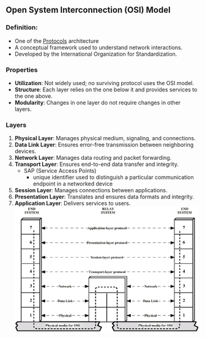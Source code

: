 ## Open System Interconnection (OSI) Model

### Definition:
- One of the [Protocols](Protocols.md) architecture
- A conceptual framework used to understand network interactions.
- Developed by the International Organization for Standardization.
### Properties
- **Utilization**: Not widely used; no surviving protocol uses the OSI model.
- **Structure**: Each layer relies on the one below it and provides services to the one above.
- **Modularity**: Changes in one layer do not require changes in other layers.
### Layers
1. **Physical Layer**: Manages physical medium, signaling, and connections.
2. **Data Link Layer**: Ensures error-free transmission between neighboring devices.
3. **Network Layer**: Manages data routing and packet forwarding.
4. **Transport Layer**: Ensures end-to-end data transfer and integrity.
	- SAP (Service Access Points)
		- unique identifier used to distinguish a particular communication endpoint in a networked device
5. **Session Layer**: Manages connections between applications.
6. **Presentation Layer**: Translates and ensures data formats and integrity.
7. **Application Layer**: Delivers services to users.
![](Attachments/Layers2.png)
